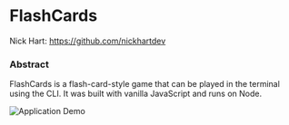 # FlashCards  

Nick Hart: https://github.com/nickhartdev

### Abstract  

FlashCards is a flash-card-style game that can be played in the terminal using the CLI. It was built with vanilla JavaScript and runs on Node.

![Application Demo](/FlashCards.gif)